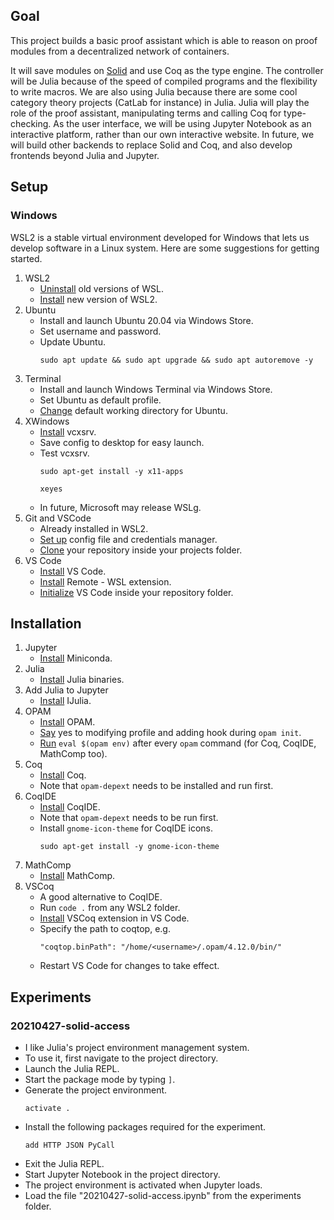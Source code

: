 ## Goal

This project builds a basic proof assistant which is able to reason on proof modules from a decentralized network of containers.

It will save modules on [Solid](https://solidproject.org/) and use Coq as the type engine. The controller will be Julia because of the speed of compiled programs and the flexibility to write macros. We are also using Julia because there are some cool category theory projects (CatLab for instance) in Julia. Julia will play the role of the proof assistant, manipulating terms and calling Coq for type-checking. As the user interface, we will be using Jupyter Notebook as an interactive platform, rather than our own interactive website. In future, we will build other backends to replace Solid and Coq, and also develop frontends beyond Julia and Jupyter.

## Setup

### Windows

WSL2 is a stable virtual environment developed for Windows that lets us develop software in a Linux system. Here are some suggestions for getting started.

1. WSL2
   - [Uninstall](https://pureinfotech.com/uninstall-wsl2-windows-10/) old versions of WSL.
   - [Install](https://docs.microsoft.com/en-us/windows/wsl/install-win10) new version of WSL2.
2. Ubuntu
   - Install and launch Ubuntu 20.04 via Windows Store.
   - Set username and password.
   - Update Ubuntu.
     ```
     sudo apt update && sudo apt upgrade && sudo apt autoremove -y
     ```
3. Terminal
   - Install and launch Windows Terminal via Windows Store.
   - Set Ubuntu as default profile.
   - [Change](https://docs.microsoft.com/en-us/windows/terminal/troubleshooting) default working directory for Ubuntu.
4. XWindows
   - [Install](https://github.com/affeldt-aist/mathcomp-install/blob/master/install-windows-en.org) vcxsrv.
   - Save config to desktop for easy launch.
   - Test vcxsrv. 
     ```
     sudo apt-get install -y x11-apps
     
     xeyes
     ```
   - In future, Microsoft may release WSLg.
5. Git and VSCode
   - Already installed in WSL2.
   - [Set up](https://docs.microsoft.com/en-us/windows/wsl/tutorials/wsl-git) config file and credentials manager.
   - [Clone](https://git-scm.com/book/en/v2/Git-Basics-Getting-a-Git-Repository) your repository inside your projects folder.
6. VS Code
   - [Install](https://code.visualstudio.com/download) VS Code.
   - [Install](https://marketplace.visualstudio.com/items?itemName=ms-vscode-remote.remote-wsl) Remote - WSL extension.
   - [Initialize](https://code.visualstudio.com/blogs/2019/09/03/wsl2) VS Code inside your repository folder.

## Installation

1. Jupyter
   - [Install](https://towardsdatascience.com/configuring-jupyter-notebook-in-windows-subsystem-linux-wsl2-c757893e9d69) Miniconda.
2. Julia
   - [Install](https://ferrolho.github.io/blog/2019-01-26/how-to-install-julia-on-ubuntu) Julia binaries.
3. Add Julia to Jupyter
   - [Install](https://datatofish.com/add-julia-to-jupyter/) IJulia.
4. OPAM
   - [Install](https://github.com/affeldt-aist/mathcomp-install/blob/master/install-windows-en.org) OPAM.
   - [Say](http://ace.cs.ohio.edu/~gstewart/courses/4100-16/hw/0.html) yes to modifying profile and adding hook during ``opam init``.
   - [Run](https://ocaml.org/docs/install.html) ``eval $(opam env)`` after every ``opam`` command (for Coq, CoqIDE, MathComp too).
5. Coq
   - [Install](https://coq.inria.fr/opam-using.html) Coq.
   - Note that ``opam-depext`` needs to be installed and run first.
6. CoqIDE
   - [Install](https://coq.inria.fr/opam-using.html) CoqIDE.
   - Note that ``opam-depext`` needs to be run first.
   - Install ``gnome-icon-theme`` for CoqIDE icons.
     ```
     sudo apt-get install -y gnome-icon-theme
     ```
7. MathComp
   - [Install](https://coq.inria.fr/opam-using.html) MathComp.
8. VSCoq
   - A good alternative to CoqIDE.
   - Run ``code .`` from any WSL2 folder.
   - [Install](https://github.com/coq-community/vscoq) VSCoq extension in VS Code.
   - Specify the path to coqtop, e.g.
     ```
     "coqtop.binPath": "/home/<username>/.opam/4.12.0/bin/"
     ```
   - Restart VS Code for changes to take effect.

## Experiments

### 20210427-solid-access

   - I like Julia's project environment management system. 
   - To use it, first navigate to the project directory. 
   - Launch the Julia REPL.
   - Start the package mode by typing ``]``.
   - Generate the project environment.
     ```
     activate .
     ```
   - Install the following packages required for the experiment.
     ```
     add HTTP JSON PyCall
     ```
   - Exit the Julia REPL.
   - Start Jupyter Notebook in the project directory.
   - The project environment is activated when Jupyter loads.
   - Load the file "20210427-solid-access.ipynb" from the experiments folder.

   
